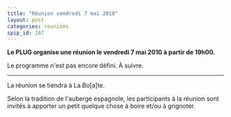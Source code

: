 ```yaml
---
title: "Réunion vendredi 7 mai 2010"
layout: post
categories: reunions
spip_id: 167
---
```

**Le PLUG organise une réunion le vendredi 7 mai 2010 à partir de 19h00.**

Le programme n'est pas encore défini. À suivre.

----
La réunion se tiendra à La Bo\[a\]te.

Selon la tradition de l'auberge espagnole, les participants à la réunion sont invités à apporter un petit quelque chose à boire et/ou à grignoter.